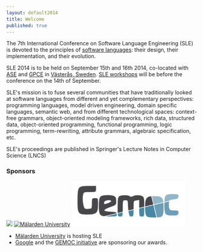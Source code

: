 ```yaml
---
layout: default2014
title: Welcome
published: true
---
```


The 7th International Conference on Software Language Engineering (SLE) is devoted to the principles of [software languages](http://en.wikipedia.org/wiki/Software_language): their design, their implementation, and their evolution. 

SLE 2014 is to be held on September 15th and 16th 2014, co-located with [ASE](http://ase2014.org/) and [GPCE](http://program-transformation.org/GPCE14) in [Västerås, Sweden](http://goo.gl/maps/W2COv). [SLE workshops](http://www.sleconf.org/2014/Workshops.html) will be before the conference on the 14th of September.

SLE's mission is to fuse several communities that have traditionally looked at software languages from different and yet complementary perspectives: programming languages, model driven engineering, domain specific languages, semantic web, and from different technological spaces: context-free grammars, object-oriented modeling frameworks, rich data, structured data, object-oriented programming, functional programming, logic programming, term-rewriting, attribute grammars, algebraic specification, etc.

SLE's proceedings are published in Springer's Lecture Notes in Computer Science (LNCS)

### Sponsors
<a href="http://www.google.com/about/company"><img src="http://www.google.com/images/logos/google_logo_41.png"/></a>
<a href="http://www.mdh.se/"><img src="http://ase2014.org/pics/MDH-logo-en.png" alt="M&auml;larden University"></a> 
<a href="http://www.gemoc.org"><img src="/assets/2014/images/sle/gemoc-logo.jpg" alt="GEMOC initiative" width="300px" /></a>


* [Mälarden University](http://www.mdh.se/) is hosting SLE
* [Google](http://www.google.com/about/company/) and the [GEMOC initiative](http://www.gemoc.org) are sponsoring our awards.